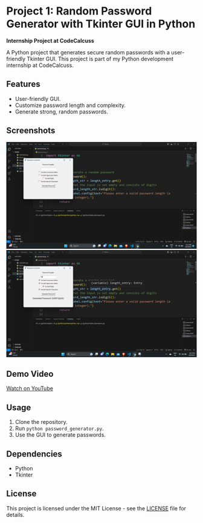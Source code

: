 # **Project 1: Random Password Generator with Tkinter GUI in Python**

**Internship Project at CodeCalcuss**

A Python project that generates secure random passwords with a user-friendly Tkinter GUI. This project is part of my Python development internship at CodeCalcuss.

## Features

- User-friendly GUI.
- Customize password length and complexity.
- Generate strong, random passwords.

## Screenshots

![Screenshot 1](screenshots/screenshot1.png)
![Screenshot 2](screenshots/screenshot2.png)

## Demo Video

[Watch on YouTube](https://www.youtube.com/watch?v=YOUR_VIDEO_ID)

## Usage

1. Clone the repository.
2. Run `python password_generator.py`.
3. Use the GUI to generate passwords.

## Dependencies

- Python
- Tkinter

## License

This project is licensed under the MIT License - see the [LICENSE](LICENSE) file for details.
